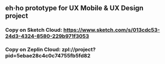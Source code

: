 ## eh·ho prototype for UX Mobile & UX Design project

### Copy on Sketch Cloud: https://www.sketch.com/s/013cdc53-24d3-4324-8580-229b971f3053
### Copy on Zeplin Cloud: zpl://project?pid=5ebae28c4c0c74755fb5fd82
